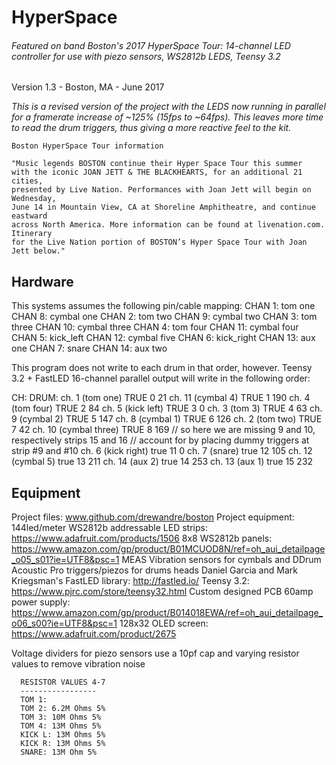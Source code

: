 # HyperSpace
###### Featured on band Boston's 2017 HyperSpace Tour: 14-channel LED controller for use with piezo sensors, WS2812b LEDS, Teensy 3.2
          
  Version 1.3 - Boston, MA - June 2017
  
  *This is a revised version of the project with the LEDS now running in parallel
  for a framerate increase of ~125% (15fps to ~64fps). This leaves more time
  to read the drum triggers, thus giving a more reactive feel to the kit.*
  
  ```
  Boston HyperSpace Tour information

  "Music legends BOSTON continue their Hyper Space Tour this summer
  with the iconic JOAN JETT & THE BLACKHEARTS, for an additional 21 cities,
  presented by Live Nation. Performances with Joan Jett will begin on Wednesday,
  June 14 in Mountain View, CA at Shoreline Amphitheatre, and continue eastward
  across North America. More information can be found at livenation.com. Itinerary
  for the Live Nation portion of BOSTON’s Hyper Space Tour with Joan Jett below."
  ```
  
## Hardware
  This systems assumes the following pin/cable mapping:
  CHAN 1: tom one       CHAN 8:  cymbal one
  CHAN 2: tom two       CHAN 9:  cymbal two
  CHAN 3: tom three     CHAN 10: cymbal three
  CHAN 4: tom four      CHAN 11: cymbal four
  CHAN 5: kick_left     CHAN 12: cymbal five
  CHAN 6: kick_right    CHAN 13: aux one
  CHAN 7: snare         CHAN 14: aux two

  This program does not write to each drum in that order, however.
  Teensy 3.2 + FastLED 16-channel parallel output will write
  in the following order:

  CH:     DRUM:
  ch. 1   (tom one)       TRUE  0   21
  ch. 11  (cymbal 4)      TRUE  1   190
  ch. 4   (tom four)      TRUE  2   84
  ch. 5   (kick left)     TRUE  3   0
  ch. 3   (tom 3)         TRUE  4   63
  ch. 9   (cymbal 2)      TRUE  5   147
  ch. 8   (cymbal 1)      TRUE  6   126
  ch. 2   (tom two)       TRUE  7   42
  ch. 10  (cymbal three)  TRUE  8   169
  // so here we are missing 9 and 10, respectively strips 15 and 16
  // account for by placing dummy triggers at strip #9 and #10
  ch. 6   (kick right)    true  11  0
  ch. 7   (snare)         true  12  105
  ch. 12  (cymbal 5)      true  13  211
  ch. 14  (aux 2)         true  14  253
  ch. 13  (aux 1)         true  15  232

## Equipment
  Project files: www.github.com/drewandre/boston
  Project equipment:
   144led/meter WS2812b addressable LED strips: https://www.adafruit.com/products/1506
   8x8 WS2812b panels: https://www.amazon.com/gp/product/B01MCUOD8N/ref=oh_aui_detailpage_o05_s01?ie=UTF8&psc=1
   MEAS Vibration sensors  for cymbals and DDrum Acoustic Pro triggers/piezos for drums heads
   Daniel Garcia and Mark Kriegsman's FastLED library: http://fastled.io/
   Teensy 3.2: https://www.pjrc.com/store/teensy32.html
   Custom designed PCB
   60amp power supply: https://www.amazon.com/gp/product/B014018EWA/ref=oh_aui_detailpage_o06_s00?ie=UTF8&psc=1
   128x32 OLED screen: https://www.adafruit.com/product/2675

  Voltage dividers for piezo sensors use a 10pf cap and varying resistor values to remove vibration noise
```
  RESISTOR VALUES 4-7
  -----------------
  TOM 1:
  TOM 2: 6.2M Ohms 5%
  TOM 3: 10M Ohms 5%
  TOM 4: 13M Ohms 5% 
  KICK L: 13M Ohms 5%
  KICK R: 13M Ohms 5%
  SNARE: 13M Ohm 5%
  ```
